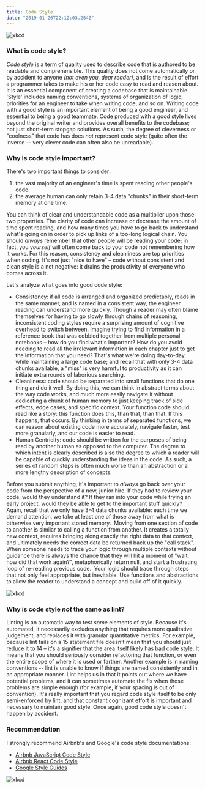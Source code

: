 ```yaml
---
title: Code Style
date: "2019-01-26T22:12:03.284Z"
---
```


![xkcd](https://imgs.xkcd.com/comics/code_quality_2x.png "via xkcd")

### What is code style?

_Code style_ is a term of quality used to describe code that is authored to be readable and comprehensible. This quality does not come automatically or by accident to anyone _(not even you, dear reader)_, and is the result of effort a programmer takes to make his or her code easy to read and reason about. It is an essential component of creating a codebase that is maintainable. 'Style' includes naming conventions, systems of organization of logic, priorities for an engineer to take when writing code, and so on. Writing code with a good style is an important element of being a good engineer, and essential to being a good teammate. Code produced with a good style lives beyond the original writer and provides overall benefits to the codebase; not just short-term stopgap solutions. As such, the degree of cleverness or "coolness" that code has does _not_ represent code style (quite often the inverse -- very clever code can often also be unreadable).

### Why is code style important?

There's two important things to consider:

1. the vast majority of an engineer's time is spent reading other people's code.
2. the average human can only retain 3-4 data "chunks" in their short-term memory at one time.

You can think of clear and understandable code as a multiplier upon those two properties. The clarity of code can increase or decrease the amount of time spent reading, and how many times you have to go back to understand what's going on in order to pick up links of a too-long logical chain. You should *always* remember that other people will be reading your code; in fact, you *yourself* will often come back to your code not remembering how it works. For this reason, consistency and cleanliness are top priorities when coding. It's not just "nice to have" – code without consistent and clean style is a net negative: it drains the productivity of everyone who comes across it.

Let's analyze what goes into good code style:

- Consistency: if all code is arranged and organized predictably, reads in the same manner, and is named in a consistent way, the engineer reading can understand more quickly. Though a reader may often blame themselves for having to go slowly through chains of reasoning, inconsistent coding styles require a surprising amount of cognitive overhead to switch between. Imagine trying to find information in a reference book that was cobbled together from multiple personal notebooks – how do you find what's important? How do you avoid needing to read all the irrelevant information in each chapter just to get the information that you need? That's what we're doing day-to-day while maintaining a large code base; and recall that with only 3-4 data chunks available, a "miss" is very harmful to productivity as it can initiate extra rounds of laborious searching.
- Cleanliness: code should be separated into small functions that do one thing and do it well. By doing this, we can think in abstract terms about the way code works, and much more easily navigate it without dedicating a chunk of human memory to just keeping track of side effects, edge cases, and specific context. Your function code should read like a story: this function does this, than that, than that. If this happens, that occurs. By thinking in terms of separated functions, we can reason about existing code more accurately, navigate faster, test more granularly, and our code is easier to read.
- Human Centricity: code should be written for the purposes of being read by another human as opposed to the computer. The degree to which intent is clearly described is also the degree to which a reader will be capable of quickly understanding the ideas in the code. As such, a series of random steps is often much worse than an abstraction or a more lengthy description of concepts.

Before you submit anything, it's important to *always* go back over your code from the perspective of a new, junior hire. If they had to review your code, would they understand it? If they ran into your code while trying an early project, would they be able to get to the important stuff quickly? Again, recall that we only have 3-4 data chunks available: each time we demand attention, we take at least one of those away from what is otherwise very important stored memory.  Moving from one section of code to another is similar to calling a function from another. It creates a totally new context, requires bringing along exactly the right data to that context, and ultimately needs the correct data be returned back up the "call stack".  When someone needs to trace your logic through multiple contexts without guidance there is always the chance that they will hit a moment of "wait, how did that work again?", metaphorically return null, and start a frustrating loop of re-reading previous code.  Your logic should trace through steps that not only feel appropriate, but inevitable. Use functions and abstractions to allow the reader to understand a concept and build off of it quickly.

![xkcd](https://imgs.xkcd.com/comics/code_quality_3_2x.png "via xkcd")

### Why is code style *not* the same as lint?

Linting is an automatic way to test _some_ elements of style. Because it's automated, it necessarily excludes anything that requires more qualitative judgement, and replaces it with granular quantitative metrics. For example, because lint fails on a 15 statement file doesn't mean that you should just reduce it to 14 – it's a signifier that the area itself likely has bad code style. It means that you should seriously consider refactoring that function, or even the entire scope of where it is used or farther. Another example is in naming conventions -- lint is unable to know if things are named consistently and in an appropriate manner. Lint helps us in that it points out where we have potential problems, and it can sometimes automate the fix when those problems are simple enough (for example, if your spacing is out of convention). It's really important that you regard code style itself to be only semi-enforced by lint, and that constant cognizant effort is important and necessary to maintain good style. Once again, good code style doesn't happen by accident.

### Recommendation

I strongly recommend Airbnb's and Google's code style documentations:

- [Airbnb JavaScript Code Style](https://github.com/airbnb/javascript)
- [Airbnb React Code Style](https://github.com/airbnb/javascript/tree/master/react)
- [Google Style Guides](https://github.com/google/styleguide)

![xkcd](https://imgs.xkcd.com/comics/code_quality_2_2x.png "via xkcd")
